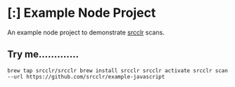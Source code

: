 # [:] Example Node Project

An example node project to demonstrate [srcclr](https://www.srcclr.com) scans.

## Try me.............

`
brew tap srcclr/srcclr
brew install srcclr
srcclr activate
srcclr scan --url https://github.com/srcclr/example-javascript
`
